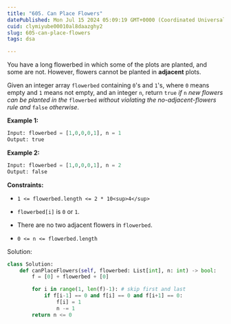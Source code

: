 ```yaml
---
title: "605. Can Place Flowers"
datePublished: Mon Jul 15 2024 05:09:19 GMT+0000 (Coordinated Universal Time)
cuid: clymiyube00010al8daazghy2
slug: 605-can-place-flowers
tags: dsa

---
```


You have a long flowerbed in which some of the plots are planted, and some are not. However, flowers cannot be planted in **adjacent** plots.

Given an integer array `flowerbed` containing `0`'s and `1`'s, where `0` means empty and `1` means not empty, and an integer `n`, return `true` *if* `n` *new flowers can be planted in the* `flowerbed` *without violating the no-adjacent-flowers rule and* `false` *otherwise*.

**Example 1:**

```python
Input: flowerbed = [1,0,0,0,1], n = 1
Output: true
```

**Example 2:**

```python
Input: flowerbed = [1,0,0,0,1], n = 2
Output: false
```

**Constraints:**

* `1 <= flowerbed.length <= 2 * 10<sup>4</sup>`
    
* `flowerbed[i]` is `0` or `1`.
    
* There are no two adjacent flowers in `flowerbed`.
    
* `0 <= n <= flowerbed.length`
    

Solution:

```python
class Solution:
    def canPlaceFlowers(self, flowerbed: List[int], n: int) -> bool:
        f = [0] + flowerbed + [0]

        for i in range(1, len(f)-1): # skip first and last
            if f[i-1] == 0 and f[i] == 0 and f[i+1] == 0:
                f[i] = 1
                n -= 1
        return n <= 0
```